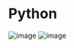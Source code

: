 # Python

![image](https://github.com/RafaellaCristinaCSS/Python/assets/69471056/f220066b-83e5-4cda-a6a0-c128ac0cde6a)
![image](https://github.com/RafaellaCristinaCSS/Python/assets/69471056/674fbe9b-9f04-4ae2-8258-9e5b0f6afab9)
